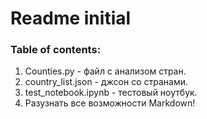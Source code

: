 # Readme initial
### Table of contents:
1. Counties.py - файл с анализом стран.
2. country_list.json - джсон со странами.
3. test_notebook.ipynb - тестовый ноутбук.
4. Разузнать все возможности Markdown!